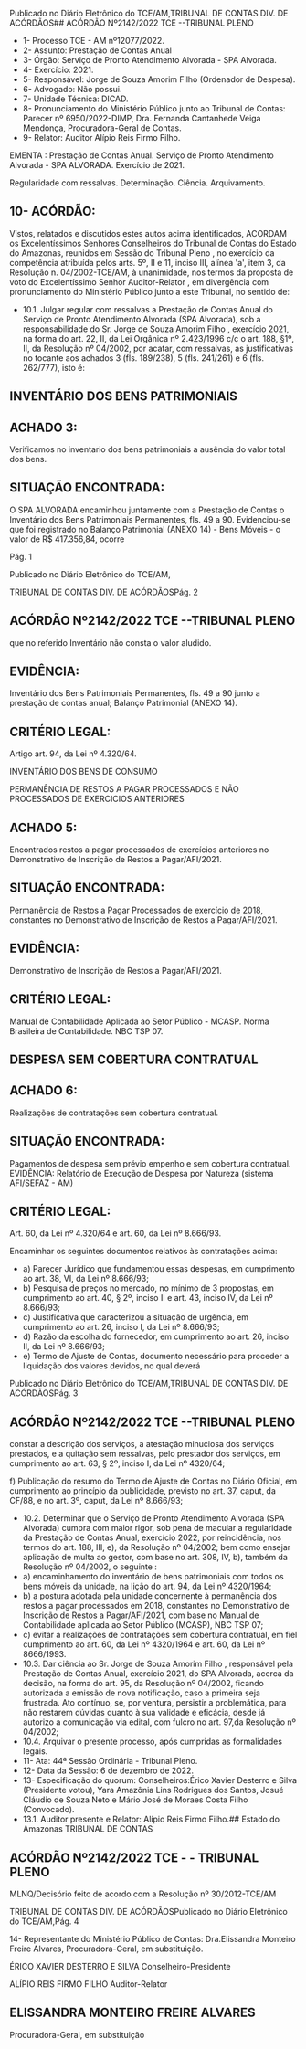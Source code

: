 Publicado  no  Diário  Eletrônico do TCE/AM,TRIBUNAL DE CONTAS DIV. DE ACÓRDÃOS## ACÓRDÃO Nº2142/2022  TCE --TRIBUNAL PLENO

- 1- Processo TCE - AM nº12077/2022.
- 2- Assunto: Prestação de Contas Anual
- 3- Órgão: Serviço de Pronto Atendimento Alvorada - SPA Alvorada.
- 4- Exercício: 2021.
- 5- Responsável: Jorge de Souza Amorim Filho (Ordenador de Despesa).
- 6- Advogado: Não possui.
- 7- Unidade Técnica: DICAD.
- 8- Pronunciamento  do  Ministério  Público  junto  ao  Tribunal  de  Contas: Parecer  nº 6950/2022-DIMP, Dra. Fernanda Cantanhede Veiga Mendonça, Procuradora-Geral de Contas.
- 9- Relator: Auditor Alípio Reis Firmo Filho.

EMENTA :  Prestação  de  Contas  Anual.  Serviço  de Pronto  Atendimento  Alvorada  -  SPA  ALVORADA. Exercício de 2021.

Regularidade com ressalvas. Determinação. Ciência. Arquivamento.

## 10-  ACÓRDÃO:

Vistos, relatados e discutidos estes autos acima identificados, ACORDAM os Excelentíssimos Senhores Conselheiros do Tribunal de Contas do Estado do Amazonas, reunidos em Sessão do Tribunal Pleno , no exercício da competência atribuída pelos arts. 5º, II e 11, inciso III, alínea 'a', item 3, da Resolução n. 04/2002-TCE/AM, à unanimidade, nos termos da proposta de voto do Excelentíssimo Senhor Auditor-Relator , em divergência com pronunciamento do Ministério Público junto a este Tribunal, no sentido de:

- 10.1. Julgar regular com ressalvas a Prestação de Contas Anual do Serviço de Pronto Atendimento Alvorada (SPA Alvorada), sob a responsabilidade do Sr. Jorge de Souza Amorim Filho , exercício 2021, na forma do art. 22, II, da Lei Orgânica nº 2.423/1996 c/c o art. 188, §1º, II, da Resolução nº  04/2002,  por  acatar,  com  ressalvas, as  justificativas  no  tocante  aos achados 3 (fls. 189/238), 5 (fls. 241/261) e 6 (fls. 262/777), isto é:

## INVENTÁRIO DOS BENS PATRIMONIAIS

## ACHADO 3:

Verificamos  no  inventario  dos  bens  patrimoniais  a  ausência  do valor total dos bens.

## SITUAÇÃO ENCONTRADA:

O SPA ALVORADA encaminhou juntamente com a Prestação de Contas o Inventário dos Bens Patrimoniais Permanentes, fls. 49 a 90.  Evidenciou-se  que  foi  registrado  no  Balanço  Patrimonial (ANEXO 14) - Bens Móveis - o valor de R$ 417.356,84, ocorre

Pág. 1

Publicado  no  Diário  Eletrônico do TCE/AM,

TRIBUNAL DE CONTAS DIV. DE ACÓRDÃOSPág. 2

## ACÓRDÃO Nº2142/2022  TCE --TRIBUNAL PLENO

que no referido Inventário não consta o valor aludido.

## EVIDÊNCIA:

Inventário dos Bens Patrimoniais Permanentes, fls. 49 a 90 junto a prestação de contas anual; Balanço Patrimonial (ANEXO 14).

## CRITÉRIO LEGAL:

Artigo art. 94, da Lei nº 4.320/64.

INVENTÁRIO DOS BENS DE CONSUMO

PERMANÊNCIA  DE  RESTOS  A  PAGAR  PROCESSADOS  E NÃO PROCESSADOS DE EXERCICIOS ANTERIORES

## ACHADO 5:

Encontrados restos a pagar processados de exercícios anteriores no Demonstrativo de Inscrição de Restos a Pagar/AFI/2021.

## SITUAÇÃO ENCONTRADA:

Permanência  de  Restos  a  Pagar  Processados  de  exercício  de 2018,  constantes  no  Demonstrativo  de  Inscrição  de  Restos  a Pagar/AFI/2021.

## EVIDÊNCIA:

Demonstrativo de Inscrição de Restos a Pagar/AFI/2021.

## CRITÉRIO LEGAL:

Manual  de  Contabilidade  Aplicada  ao  Setor  Público  -  MCASP. Norma Brasileira de Contabilidade. NBC TSP 07.

## DESPESA SEM COBERTURA CONTRATUAL

## ACHADO 6:

Realizações de contratações sem cobertura contratual.

## SITUAÇÃO ENCONTRADA:

Pagamentos de despesa sem prévio empenho e sem cobertura contratual. EVIDÊNCIA: Relatório de Execução de Despesa por Natureza (sistema AFI/SEFAZ - AM)

## CRITÉRIO LEGAL:

Art. 60, da Lei nº 4.320/64 e art. 60, da Lei nº 8.666/93.

Encaminhar os seguintes documentos relativos às contratações acima:

- a) Parecer Jurídico que  fundamentou  essas  despesas,  em cumprimento ao art. 38, VI, da Lei nº 8.666/93;
- b)  Pesquisa de preços no mercado, no mínimo de 3 propostas, em cumprimento ao art. 40, § 2º, inciso II e art. 43, inciso IV, da Lei nº 8.666/93;
- c) Justificativa  que  caracterizou  a  situação  de  urgência,  em cumprimento ao art. 26, inciso I, da Lei nº 8.666/93;
- d) Razão da escolha do fornecedor, em cumprimento ao art. 26, inciso II, da Lei nº 8.666/93;
- e)  Termo  de  Ajuste  de  Contas,  documento  necessário  para proceder  a  liquidação  dos  valores  devidos,  no  qual  deverá

Publicado  no  Diário  Eletrônico do TCE/AM,TRIBUNAL DE CONTAS DIV. DE ACÓRDÃOSPág. 3

## ACÓRDÃO Nº2142/2022  TCE --TRIBUNAL PLENO

constar  a  descrição  dos  serviços,  a  atestação  minuciosa  dos serviços  prestados,  e  a  quitação  sem  ressalvas,  pelo  prestador dos serviços, em cumprimento ao art. 63, § 2º, inciso I, da Lei nº 4320/64;

f) Publicação do resumo do Termo de Ajuste de Contas no Diário Oficial, em cumprimento ao princípio da publicidade, previsto no art. 37, caput, da CF/88, e no art. 3º, caput, da Lei nº 8.666/93;

- 10.2. Determinar que  o  Serviço  de  Pronto  Atendimento  Alvorada  (SPA Alvorada) cumpra com maior rigor, sob pena de macular a regularidade da  Prestação  de  Contas  Anual,  exercício  2022,  por  reincidência,  nos termos  do  art. 188,  III, e), da  Resolução  nº  04/2002;  bem  como ensejar aplicação  de  multa  ao  gestor,  com  base  no  art.  308,  IV,  b), também da Resolução nº 04/2002, o seguinte :
- a)  encaminhamento  do inventário  de  bens  patrimoniais  com  todos  os bens móveis da unidade, na lição do art. 94, da Lei nº 4320/1964;
- b)  a  postura  adotada  pela  unidade  concernente  à  permanência  dos restos a pagar processados em 2018, constantes no Demonstrativo de Inscrição de Restos a Pagar/AFI/2021, com  base  no  Manual  de Contabilidade aplicada ao Setor Público (MCASP), NBC TSP 07;
- c) evitar a realizações de contratações sem cobertura contratual, em fiel cumprimento  ao  art.  60,  da  Lei  nº  4320/1964  e  art.  60,  da  Lei  nº 8666/1993.
- 10.3. Dar  ciência ao Sr.  Jorge  de  Souza  Amorim  Filho ,  responsável  pela Prestação de Contas Anual, exercício 2021, do SPA Alvorada, acerca da decisão, na  forma  do  art. 95, da Resolução  nº  04/2002,  ficando autorizada a emissão de nova notificação, caso a primeira seja frustrada. Ato contínuo, se, por ventura, persistir a problemática, para não restarem dúvidas quanto à sua validade e eficácia, desde já autorizo a comunicação via edital, com fulcro no art. 97,da Resolução nº 04/2002;
- 10.4. Arquivar o presente processo, após cumpridas as formalidades legais.
- 11-  Ata: 44ª Sessão Ordinária - Tribunal Pleno.
- 12-  Data da Sessão: 6 de dezembro de 2022.
- 13-  Especificação do quorum: Conselheiros:Érico Xavier Desterro e Silva (Presidente votou),  Yara  Amazônia Lins  Rodrigues  dos  Santos,  Josué  Cláudio  de  Souza  Neto  e Mário José de Moraes Costa Filho (Convocado).
- 13.1. Auditor presente e Relator: Alípio Reis Firmo Filho.## Estado do Amazonas TRIBUNAL DE CONTAS

## ACÓRDÃO Nº2142/2022  TCE - - TRIBUNAL PLENO

MLNQ/Decisório feito de acordo com a Resolução nº 30/2012-TCE/AM

TRIBUNAL DE CONTAS DIV. DE ACÓRDÃOSPublicado  no  Diário  Eletrônico do TCE/AM,Pág. 4

14-  Representante  do  Ministério  Público  de  Contas: Dra.Elissandra  Monteiro  Freire Alvares, Procuradora-Geral, em substituição.

ÉRICO XAVIER DESTERRO E SILVA Conselheiro-Presidente

ALÍPIO REIS FIRMO FILHO Auditor-Relator

## ELISSANDRA MONTEIRO FREIRE ALVARES

Procuradora-Geral, em substituição